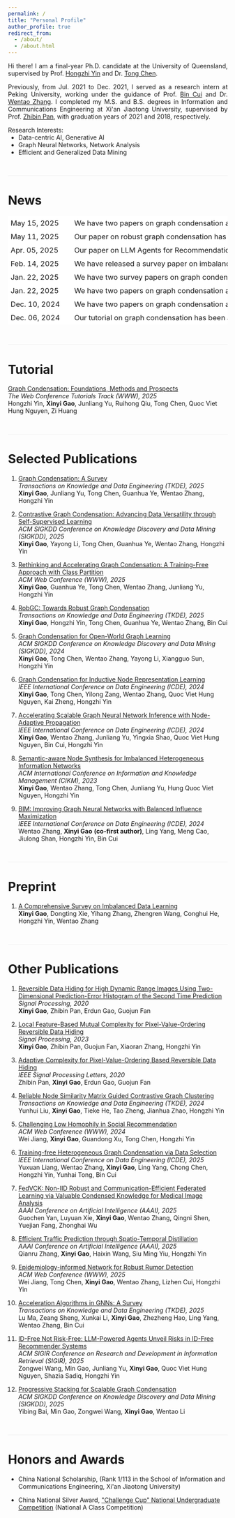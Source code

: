 ```yaml
---
permalink: /
title: "Personal Profile"
author_profile: true
redirect_from: 
  - /about/
  - /about.html
---
```


<p style="text-align: justify;">
Hi there! I am a final-year Ph.D. candidate at the University of Queensland, supervised by Prof. <a href="https://sites.google.com/view/hongzhi-yin/home">Hongzhi Yin</a> and Dr. <a href="https://researchers.uq.edu.au/researcher/27868">Tong Chen</a>.  
</p>

<p style="text-align: justify;">
Previously, from Jul. 2021 to Dec. 2021, I served as a research intern at Peking University, working under the guidance of Prof. <a href="https://cuibinpku.github.io/">Bin Cui</a> and Dr. <a href="https://zwt233.github.io/">Wentao Zhang</a>. I completed my M.S. and B.S. degrees in Information and Communications Engineering at Xi'an Jiaotong University, supervised by Prof. <a href="https://www.researchgate.net/profile/Zhibin-Pan-2">Zhibin Pan</a>, with graduation years of 2021 and 2018, respectively.
</p>


<p style="margin: 0;">Research Interests:</p>

<ul style="margin: 0;">
    <li style="margin: 0;">Data-centric AI, Generative AI</li>
    <li style="margin: 0;">Graph Neural Networks, Network Analysis</li>
    <li style="margin: 0;">Efficient and Generalized Data Mining</li>
</ul>

  
<!-- **Email**: xinyi.gao AT uq.edu.au  -->




<div style="margin-top: 45px; margin-bottom: 25px; border-top: 1px solid #f0f0f0;"></div>

News
======

<style type="text/css">
.tg  {border-collapse:collapse;border-spacing:0;}
.tg td{border-color:black;border-style:solid;border-width:1px;font-size:16.5px;overflow:hidden;padding:1px 5px;line-height: 1.7;word-break:normal;white-space: nowrap;}
.tg th{border-color:black;border-style:solid;border-width:1px;font-size:16.5px;line-height: 1.2;
  font-weight:normal;overflow:hidden;padding:1px 5px;word-break:normal;}
.tg .tg-oe15{background-color:#ffffff;border-color:#ffffff;text-align:left;vertical-align:top}
.tg .tg-3m6e{background-color:#ffffff;border-color:#ffffff;font-weight:normal;text-align:left;vertical-align:top}
</style>

<table class="tg">
<tbody>
  <tr>
    <td class="tg-3m6e">May 15, 2025</td>
    <td class="tg-oe15"></td>
    <td class="tg-oe15"></td>
    <td class="tg-oe15">We have two papers on graph condensation accepted at KDD'25.</td>
  </tr>
  <tr>
    <td class="tg-3m6e">May 11, 2025</td>
    <td class="tg-oe15"></td>
    <td class="tg-oe15"></td>
    <td class="tg-oe15">Our paper on robust graph condensation has been accepted at TKDE'25.</td>
  </tr>
  <tr>
    <td class="tg-3m6e">Apr. 05, 2025</td>
    <td class="tg-oe15"></td>
    <td class="tg-oe15"></td>
    <td class="tg-oe15">Our paper on LLM Agents for Recommendation has been accepted at SIGIR'25.</td>
  </tr>
  <tr>
    <td class="tg-3m6e">Feb. 14, 2025</td>
    <td class="tg-oe15"></td>
    <td class="tg-oe15"></td>
    <td class="tg-oe15">We have released a survey paper on imbalanced data learning.</td>
  </tr>
  <tr>
    <td class="tg-3m6e">Jan. 22, 2025</td>
    <td class="tg-oe15"></td>
    <td class="tg-oe15"></td>
    <td class="tg-oe15">We have two survey papers on graph condensation and GNN acceleration accepted at TKDE'25.</td>
  </tr>
  <tr>
    <td class="tg-3m6e">Jan. 22, 2025</td>
    <td class="tg-oe15"></td>
    <td class="tg-oe15"></td>
    <td class="tg-oe15">We have two papers on graph condensation and rumor detection accepted at WWW'25.</td>
  </tr>
  <tr>
    <td class="tg-3m6e">Dec. 10, 2024</td>
    <td class="tg-oe15"></td>
    <td class="tg-oe15"></td>
    <td class="tg-oe15">We have two papers on graph condensation and spatio-temporal prediction accepted at AAAI'25.</td>
  </tr>
  <tr>
    <td class="tg-3m6e">Dec. 06, 2024</td>
    <td class="tg-oe15"></td>
    <td class="tg-oe15"></td>
    <td class="tg-oe15">Our tutorial on graph condensation has been accepted for presentation at WWW'25.</td>
  </tr>
</tbody>
</table>




<div style="margin-top: 45px; margin-bottom: 25px; border-top: 1px solid #f0f0f0;"></div>



Tutorial
======
[Graph Condensation: Foundations, Methods and Prospects](https://xygaog.github.io/WWW25tut/)  
*The Web Conference Tutorials Track (WWW), 2025*  
Hongzhi Yin, **Xinyi Gao**, Junliang Yu, Ruihong Qiu, Tong Chen, Quoc Viet Hung Nguyen, Zi Huang  


<div style="margin-top: 45px; margin-bottom: 25px; border-top: 1px solid #f0f0f0;"></div>



Selected Publications
======

1. [Graph Condensation: A Survey](https://arxiv.org/abs/2401.11720)  
*Transactions on Knowledge and Data Engineering (TKDE), 2025*  
**Xinyi Gao**, Junliang Yu, Tong Chen, Guanhua Ye, Wentao Zhang, Hongzhi Yin  

1. [Contrastive Graph Condensation: Advancing Data Versatility through Self-Supervised Learning](https://arxiv.org/abs/2411.17063)    
*ACM SIGKDD Conference on Knowledge Discovery and Data Mining (SIGKDD), 2025*   
**Xinyi Gao**, Yayong Li, Tong Chen, Guanhua Ye, Wentao Zhang, Hongzhi Yin  

1. [Rethinking and Accelerating Graph Condensation: A Training-Free Approach with Class Partition](https://arxiv.org/abs/2405.13707)  
*ACM Web Conference (WWW), 2025*  
**Xinyi Gao**, Guanhua Ye, Tong Chen, Wentao Zhang, Junliang Yu, Hongzhi Yin  

1. [RobGC: Towards Robust Graph Condensation](https://arxiv.org/abs/2406.13200)  
*Transactions on Knowledge and Data Engineering (TKDE), 2025*  
**Xinyi Gao**, Hongzhi Yin, Tong Chen, Guanhua Ye, Wentao Zhang, Bin Cui  

1. [Graph Condensation for Open-World Graph Learning](https://arxiv.org/abs/2405.17003)  
*ACM SIGKDD Conference on Knowledge Discovery and Data Mining (SIGKDD), 2024*  
**Xinyi Gao**, Tong Chen, Wentao Zhang, Yayong Li, Xiangguo Sun, Hongzhi Yin  

1. [Graph Condensation for Inductive Node Representation Learning](https://arxiv.org/abs/2307.15967)  
*IEEE International Conference on Data Engineering (ICDE), 2024*  
**Xinyi Gao**, Tong Chen, Yilong Zang, Wentao Zhang, Quoc Viet Hung Nguyen, Kai Zheng, Hongzhi Yin  

1. [Accelerating Scalable Graph Neural Network Inference with Node-Adaptive Propagation](https://arxiv.org/abs/2310.10998)  
*IEEE International Conference on Data Engineering (ICDE), 2024*  
**Xinyi Gao**, Wentao Zhang, Junliang Yu, Yingxia Shao, Quoc Viet Hung Nguyen, Bin Cui, Hongzhi Yin  

1. [Semantic-aware Node Synthesis for Imbalanced Heterogeneous Information Networks](https://arxiv.org/abs/2302.14061)  
*ACM International Conference on Information and Knowledge Management (CIKM), 2023*  
**Xinyi Gao**, Wentao Zhang, Tong Chen, Junliang Yu, Hung Quoc Viet Nguyen, Hongzhi Yin  

1. [BIM: Improving Graph Neural Networks with Balanced Influence Maximization](https://ieeexplore.ieee.org/document/10597992)  
*IEEE International Conference on Data Engineering (ICDE), 2024*  
Wentao Zhang, **Xinyi Gao** **(co-first author)**, Ling Yang, Meng Cao, Jiulong Shan, Hongzhi Yin, Bin Cui  




<div style="margin-top: 45px; margin-bottom: 25px; border-top: 1px solid #f0f0f0;"></div>

Preprint
======


1. [A Comprehensive Survey on Imbalanced Data Learning](https://arxiv.org/abs/2502.08960)  
**Xinyi Gao**, Dongting Xie, Yihang Zhang, Zhengren Wang, Conghui He, Hongzhi Yin, Wentao Zhang  


<div style="margin-top: 45px; margin-bottom: 25px; border-top: 1px solid #f0f0f0;"></div>



Other Publications
======

1. [Reversible Data Hiding for High Dynamic Range Images Using Two-Dimensional Prediction-Error Histogram of the Second Time Prediction](https://www.sciencedirect.com/science/article/pii/S0165168420301225)  
*Signal Processing, 2020*  
**Xinyi Gao**, Zhibin Pan, Erdun Gao, Guojun Fan  

1. [Local Feature-Based Mutual Complexity for Pixel-Value-Ordering Reversible Data Hiding](https://www.sciencedirect.com/science/article/pii/S0165168422003723)  
*Signal Processing, 2023*  
**Xinyi Gao**, Zhibin Pan, Guojun Fan, Xiaoran Zhang, Hongzhi Yin  

1. [Adaptive Complexity for Pixel-Value-Ordering Based Reversible Data Hiding](https://ieeexplore.ieee.org/document/9098041)  
*IEEE Signal Processing Letters, 2020*  
Zhibin Pan, **Xinyi Gao**, Erdun Gao, Guojun Fan  

1. [Reliable Node Similarity Matrix Guided Contrastive Graph Clustering](https://arxiv.org/abs/2408.03765)  
*Transactions on Knowledge and Data Engineering (TKDE), 2024*  
Yunhui Liu, **Xinyi Gao**, Tieke He, Tao Zheng, Jianhua Zhao, Hongzhi Yin  

1. [Challenging Low Homophily in Social Recommendation](https://dl.acm.org/doi/abs/10.1145/3589334.3645460)  
*ACM Web Conference (WWW), 2024*  
Wei Jiang, **Xinyi Gao**, Guandong Xu, Tong Chen, Hongzhi Yin  

1. [Training-free Heterogeneous Graph Condensation via Data Selection](https://arxiv.org/abs/2412.16250)  
*IEEE International Conference on Data Engineering (ICDE), 2025*  
Yuxuan Liang, Wentao Zhang, **Xinyi Gao**, Ling Yang, Chong Chen, Hongzhi Yin, Yunhai Tong, Bin Cui  

1. [FedVCK: Non-IID Robust and Communication-Efficient Federated Learning via Valuable Condensed Knowledge for Medical Image Analysis](https://arxiv.org/abs/2412.18557)  
*AAAI Conference on Artificial Intelligence (AAAI), 2025*  
Guochen Yan, Luyuan Xie, **Xinyi Gao**, Wentao Zhang, Qingni Shen, Yuejian Fang, Zhonghai Wu  

1. [Efficient Traffic Prediction through Spatio-Temporal Distillation](https://arxiv.org/abs/2501.10459)  
*AAAI Conference on Artificial Intelligence (AAAI), 2025*  
Qianru Zhang, **Xinyi Gao**, Haixin Wang, Siu Ming Yiu, Hongzhi Yin  

1. [Epidemiology-informed Network for Robust Rumor Detection](https://arxiv.org/abs/2411.12949)  
*ACM Web Conference (WWW), 2025*  
Wei Jiang, Tong Chen, **Xinyi Gao**, Wentao Zhang, Lizhen Cui, Hongzhi Yin  

1. [Acceleration Algorithms in GNNs: A Survey](https://arxiv.org/abs/2405.04114)  
*Transactions on Knowledge and Data Engineering (TKDE), 2025*  
Lu Ma, Zeang Sheng, Xunkai Li, **Xinyi Gao**, Zhezheng Hao, Ling Yang, Wentao Zhang, Bin Cui  

1. [ID-Free Not Risk-Free: LLM-Powered Agents Unveil Risks in ID-Free Recommender Systems](https://arxiv.org/abs/2409.11690v3)  
*ACM SIGIR Conference on Research and Development in Information Retrieval (SIGIR), 2025*  
Zongwei Wang, Min Gao, Junliang Yu, **Xinyi Gao**, Quoc Viet Hung Nguyen, Shazia Sadiq, Hongzhi Yin  

1. [Progressive Stacking for Scalable Graph Condensation](https://scholar.google.com/citations?user=K8oe7sMAAAAJ)   
*ACM SIGKDD Conference on Knowledge Discovery and Data Mining (SIGKDD), 2025*     
Yibing Bai, Min Gao, Zongwei Wang, **Xinyi Gao**, Wentao Li   


<div style="margin-top: 45px; margin-bottom: 25px; border-top: 1px solid #f0f0f0;"></div>


Honors and Awards
======
* China National Scholarship, 
(Rank 1/113 in the School of Information and Communications Engineering, Xi'an Jiaotong University)

* China National Silver Award, ["Challenge Cup" National Undergraduate Competition](https://www.tiaozhanbei.net/)
(National A Class Competition)





<!-- Academic Experiences
======

**[2022.01-Present]** The University of Queensland (UQ), Ph.D. student. Supervisor: Prof. Hongzhi Yin

**[2021.06-2021.12]** Peking University (PKU), Research Intern. Supervisors: Prof. Bin Cui and Dr. Wentao Zhang

**[2018.06-2021.06]** Xi'an Jiaotong University (XJTU), M.S. in Information and Communications Engineering. Supervisor: Prof. Zhibin Pan

**[2014.09-2018.06]** Xi'an Jiaotong University (XJTU), B.S. in Information and Communications Engineering -->


